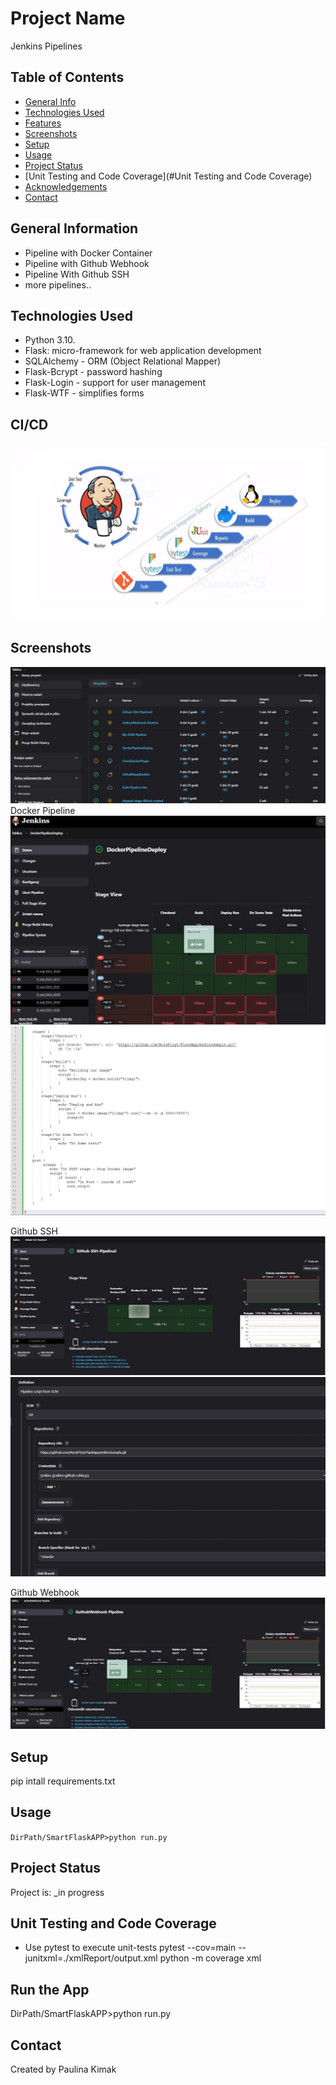 # Project Name
Jenkins Pipelines

## Table of Contents
* [General Info](#general-information)
* [Technologies Used](#technologies-used)
* [Features](#features)
* [Screenshots](#screenshots)
* [Setup](#setup)
* [Usage](#usage)
* [Project Status](#project-status)
* [Unit Testing and Code Coverage](#Unit Testing and Code Coverage)
* [Acknowledgements](#acknowledgements)
* [Contact](#contact)
<!-- * [License](#license) -->


## General Information
- Pipeline with Docker Container
- Pipeline with Github Webhook
- Pipeline With Github SSH
- more pipelines..


## Technologies Used
- Python 3.10.
- Flask: micro-framework for web application development
- SQLAlchemy - ORM (Object Relational Mapper)
- Flask-Bcrypt - password hashing
- Flask-Login - support for user management
- Flask-WTF - simplifies forms


## CI/CD
![CI_CD](./documentation/CI_CD.jpeg)


## Screenshots
![pipelines_list](./documentation/jenkins/lista.jpeg)
Docker Pipeline
![docker](./documentation/jenkins/docker_pipeline.jpeg)
![docker_script](./documentation/jenkins/dockerscript.jpeg)

Github SSH
![Github_SSH](./documentation/jenkins/github_ssh.jpeg)
![Github_SSH](./documentation/jenkins/github_ssh2.jpeg)

Github Webhook
![Github_webhook](./documentation/jenkins/webhook.jpeg)

## Setup
pip intall requirements.txt


## Usage


`DirPath/SmartFlaskAPP>python run.py`


## Project Status
Project is: _in progress


## Unit Testing and Code Coverage
- Use pytest to execute unit-tests
pytest --cov=main --junitxml=./xmlReport/output.xml
python -m coverage xml


## Run the App
DirPath/SmartFlaskAPP>python run.py


## Contact
Created by Paulina Kimak


